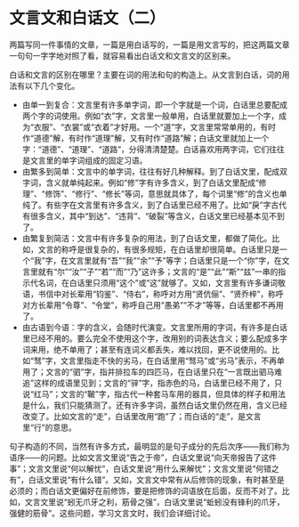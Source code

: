 # 文言文和白话文（二）

两篇写同一件事情的文章，一篇是用白话写的，一篇是用文言写的，把这两篇文章一句句一字字地对照了看，就容易看出白话文和文言文的区别来。

白话和文言的区别在哪里？主要在词的用法和句的构造上。从文言到白话，词的用法有以下几个变化。

- 由单一到复合：文言里有许多单字词，即一个字就是一个词，白话里总要配成两个字的词使用。例如“衣”字，文言里一般单用，白话里就要加上一个字，成为“衣服”、“衣裳”或“衣着”才好用。一个“道”字，文言里常常单用的，有时作“道德”解，有时作“道理”解，又有时作“道路”解；白话文里就加上一个字：“道德”、“道理”、“道路”，分得清清楚楚。白话喜欢用两字词，它们往往是文言里的单字词组成的固定习语。
- 由繁多到简单：文言中的单字词，往往有好几种解释。到了白话文里，配成双字词，含义就单纯起来。例如“修”字有许多含义，到了白话文里配成“修理”、“修饰”、“修行”、“修长”等词，意思就具体了，每个词里“修”的含义也单纯了。有些字在文言里有许多含义，到了白话里已经不用了。比如“戾”字古代有很多含义，其中“到达”、“违背”、“破裂”等含义，白话文里已经基本见不到了。
- 由繁复到简洁：文言中有许多复杂的用法，到了白话文里，都做了简化。比如，文言的称呼是很复杂的，有很多规矩，在白话里却很简单。白话里只是一个“我”字，在文言里就有“吾”“我”“余”“予”等字；白话里只是一个“你”字，在文言里就有“尔”“汝”“子”“若”“而”“乃”这许多；文言的“是”“此”“斯”“兹”一串的指示代名词，在白话里只须用“这个”或“这”就够了。又如，文言里有许多谦词敬语，书信中对长辈用“钧鉴”、“侍右”，称呼对方用“贤伉俪”、“贤乔梓”，称呼对方长辈用“令尊”、“令堂”，称呼自己用“愚弟”“不才”等等，白话里都不再用了。  
- 由古语到今语：字的含义，会随时代演变。文言里所用的字词，有许多是白话里已经不用的。要么完全不使用这个字，改用别的词表达含义；要么配成多字词来用，绝不单用了；甚至有连词义都丢失，难以找回，更不说使用的。比如“驽”字，文言里指走不快的劣马，在白话里用“驽马”或“劣马”表示，不再单用了；文言的“驷”字，指并排拉车的四匹马，在白话里只在“一言既出驷马难追”这样的成语里见到；文言的“骍”字，指赤色的马，白话里已经不用了，只说“红马”；文言的“鞁”字，指古代一种套马车用的器具，但具体的样子和用法是什么，我们只能猜测了。还有许多字词，虽然白话文里仍然在用，含义已经改变了。比如文言的“走”，白话里改用“跑”了；而白话的“走”，是文言里“行”的意思。

句子构造的不同，当然有许多方式，最明显的是句子成分的先后次序——我们称为语序——的问题。比如文言文里说“告之于帝”，白话文里说“向天帝报告了这件事”；文言文里说“何以解忧”，白话文里说“用什么来解忧”；文言文里说“何错之有”，白话文里说“有什么错”。又如，文言文中常有从后修饰的现象，有时甚至是必须的；而白话文更偏好在前修饰，要是把修饰的词语放在后面，反而不对了。比如，文言文里说“蚓无爪牙之利，筋骨之强”，白话文里说“蚯蚓没有锋利的爪牙，强健的筋骨”。这些问题，学习文言文时，我们会详细讨论。